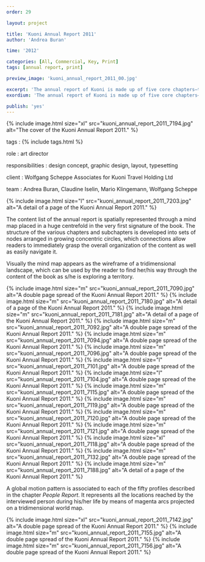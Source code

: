 ```yaml
---
order: 29

layout: project

title: 'Kuoni Annual Report 2011'
author: 'Andrea Buran'

time: '2012'

categories: [All, Commercial, Key, Print]
tags: [annual report, print]

preview_image: 'kuoni_annual_report_2011_00.jpg'

excerpt: 'The annual report of Kuoni is made up of five core chapters—the Market Report, the Financial Report, the People Report, the Brand Report and the Future Report.'
exordium: 'The annual report of Kuoni is made up of five core chapters—the *Market Report*, the *Financial Report*, the *People Report*, the *Brand Report* and the *Future Report*.'

publish: 'yes'
---
```


<div class="figures">
  {% include image.html size="xl" src="kuoni_annual_report_2011_7194.jpg" alt="The cover of the Kuoni Annual Report 2011." %}
</div>

tags
: {% include tags.html %}

role
: art director

responsibilities
: design concept, graphic design, layout, typesetting

client
: Wolfgang Scheppe Associates for Kuoni Travel Holding Ltd

team
: Andrea Buran, Claudine Iselin, Mario Klingemann, Wolfgang Scheppe

<div class="figures">
  {% include image.html size="l" src="kuoni_annual_report_2011_7203.jpg" alt="A detail of a page of the Kuoni Annual Report 2011." %}
</div>

The content list of the annual report is spatially represented through a mind map placed in a huge centrefold in the very first signature of the book. The structure of the various chapters and subchapters is developed into sets of nodes arranged in growing concentric circles, which connections allow readers to immediately grasp the overall organization of the content as well as easily navigate it.

Visually the mind map appears as the wireframe of a tridimensional landscape, which can be used by the reader to find her/his way through the content of the book as s/he is exploring a territory.

<div class="figures">
  {% include image.html size="m" src="kuoni_annual_report_2011_7090.jpg" alt="A double page spread of the Kuoni Annual Report 2011." %}
  {% include image.html size="m" src="kuoni_annual_report_2011_7180.jpg" alt="A detail of a page of the Kuoni Annual Report 2011." %}
  {% include image.html size="m" src="kuoni_annual_report_2011_7181.jpg" alt="A detail of a page of the Kuoni Annual Report 2011." %}
  {% include image.html size="m" src="kuoni_annual_report_2011_7092.jpg" alt="A double page spread of the Kuoni Annual Report 2011." %}
  {% include image.html size="m" src="kuoni_annual_report_2011_7094.jpg" alt="A double page spread of the Kuoni Annual Report 2011." %}
  {% include image.html size="m" src="kuoni_annual_report_2011_7096.jpg" alt="A double page spread of the Kuoni Annual Report 2011." %}
  {% include image.html size="l" src="kuoni_annual_report_2011_7101.jpg" alt="A double page spread of the Kuoni Annual Report 2011." %}
  {% include image.html size="l" src="kuoni_annual_report_2011_7104.jpg" alt="A double page spread of the Kuoni Annual Report 2011." %}
  {% include image.html size="m" src="kuoni_annual_report_2011_7115.jpg" alt="A double page spread of the Kuoni Annual Report 2011." %}
  {% include image.html size="m" src="kuoni_annual_report_2011_7119.jpg" alt="A double page spread of the Kuoni Annual Report 2011." %}
  {% include image.html size="m" src="kuoni_annual_report_2011_7120.jpg" alt="A double page spread of the Kuoni Annual Report 2011." %}
  {% include image.html size="m" src="kuoni_annual_report_2011_7121.jpg" alt="A double page spread of the Kuoni Annual Report 2011." %}
  {% include image.html size="xl" src="kuoni_annual_report_2011_7118.jpg" alt="A double page spread of the Kuoni Annual Report 2011." %}
  {% include image.html size="m" src="kuoni_annual_report_2011_7132.jpg" alt="A double page spread of the Kuoni Annual Report 2011." %}
  {% include image.html size="m" src="kuoni_annual_report_2011_7188.jpg" alt="A detail of a page of the Kuoni Annual Report 2011." %}
</div>

A global motion pattern is associated to each of the fifty profiles described in the chapter *People Report*. It represents all the locations reached by the interviewed person during his/her life by means of magenta arcs projected on a tridimensional world map.

<div class="figures">
  {% include image.html size="xl" src="kuoni_annual_report_2011_7142.jpg" alt="A double page spread of the Kuoni Annual Report 2011." %}
  {% include image.html size="m" src="kuoni_annual_report_2011_7155.jpg" alt="A double page spread of the Kuoni Annual Report 2011." %}
  {% include image.html size="m" src="kuoni_annual_report_2011_7156.jpg" alt="A double page spread of the Kuoni Annual Report 2011." %}
</div>